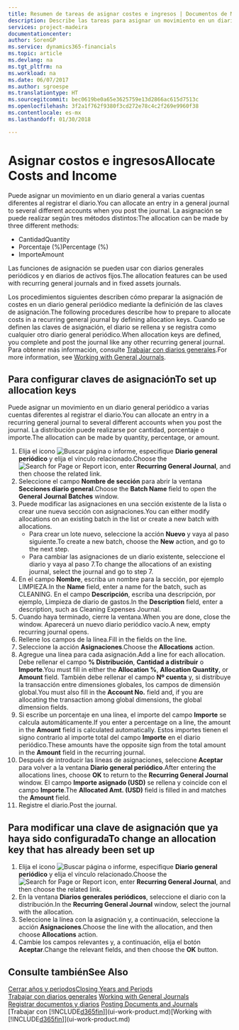 ```yaml
---
title: Resumen de tareas de asignar costes e ingresos | Documentos de Microsoft
description: Describe las tareas para asignar un movimiento en un diario general a varias cuentas diferentes al registrar el diario.
services: project-madeira
documentationcenter: 
author: SorenGP
ms.service: dynamics365-financials
ms.topic: article
ms.devlang: na
ms.tgt_pltfrm: na
ms.workload: na
ms.date: 06/07/2017
ms.author: sgroespe
ms.translationtype: HT
ms.sourcegitcommit: bec0619be0a65e3625759e13d2866ac615d7513c
ms.openlocfilehash: 3f2a1f762f9380f3cd272e78c4c2f269e9960f38
ms.contentlocale: es-mx
ms.lasthandoff: 01/30/2018

---
```

# <a name="allocate-costs-and-income"></a><span data-ttu-id="64d6d-103">Asignar costos e ingresos</span><span class="sxs-lookup"><span data-stu-id="64d6d-103">Allocate Costs and Income</span></span>
<span data-ttu-id="64d6d-104">Puede asignar un movimiento en un diario general a varias cuentas diferentes al registrar el diario.</span><span class="sxs-lookup"><span data-stu-id="64d6d-104">You can allocate an entry in a general journal to several different accounts when you post the journal.</span></span> <span data-ttu-id="64d6d-105">La asignación se puede realizar según tres métodos distintos:</span><span class="sxs-lookup"><span data-stu-id="64d6d-105">The allocation can be made by three different methods:</span></span>

* <span data-ttu-id="64d6d-106">Cantidad</span><span class="sxs-lookup"><span data-stu-id="64d6d-106">Quantity</span></span>
* <span data-ttu-id="64d6d-107">Porcentaje (%)</span><span class="sxs-lookup"><span data-stu-id="64d6d-107">Percentage (%)</span></span>
* <span data-ttu-id="64d6d-108">Importe</span><span class="sxs-lookup"><span data-stu-id="64d6d-108">Amount</span></span>

<span data-ttu-id="64d6d-109">Las funciones de asignación se pueden usar con diarios generales periódicos y en diarios de activos fijos.</span><span class="sxs-lookup"><span data-stu-id="64d6d-109">The allocation features can be used with recurring general journals and in fixed assets journals.</span></span>
<!--You can also distribute the cost or revenue of a line to an intercompany partner when you post a sales or purchase document. When you post the document, a line will be posted in your general journal, and a corresponding line will be created in the intercompany outbox.-->

<span data-ttu-id="64d6d-110">Los procedimientos siguientes describen cómo preparar la asignación de costes en un diario general periódico mediante la definición de las claves de asignación.</span><span class="sxs-lookup"><span data-stu-id="64d6d-110">The following procedures describe how to prepare to allocate costs in a recurring general journal by defining allocation keys.</span></span> <span data-ttu-id="64d6d-111">Cuando se definen las claves de asignación, el diario se rellena y se registra como cualquier otro diario general periódico.</span><span class="sxs-lookup"><span data-stu-id="64d6d-111">When allocation keys are defined, you complete and post the journal like any other recurring general journal.</span></span> <span data-ttu-id="64d6d-112">Para obtener más información, consulte [Trabajar con diarios generales](ui-work-general-journals.md).</span><span class="sxs-lookup"><span data-stu-id="64d6d-112">For more information, see [Working with General Journals](ui-work-general-journals.md).</span></span>

## <a name="to-set-up-allocation-keys"></a><span data-ttu-id="64d6d-113">Para configurar claves de asignación</span><span class="sxs-lookup"><span data-stu-id="64d6d-113">To set up allocation keys</span></span>
<span data-ttu-id="64d6d-114">Puede asignar un movimiento en un diario general periódico a varias cuentas diferentes al registrar el diario.</span><span class="sxs-lookup"><span data-stu-id="64d6d-114">You can allocate an entry in a recurring general journal to several different accounts when you post the journal.</span></span> <span data-ttu-id="64d6d-115">La distribución puede realizarse por cantidad, porcentaje o importe.</span><span class="sxs-lookup"><span data-stu-id="64d6d-115">The allocation can be made by quantity, percentage, or amount.</span></span>
1. <span data-ttu-id="64d6d-116">Elija el icono ![Buscar página o informe](media/ui-search/search_small.png "icono Buscar página o informe"), especifique **Diario general periódico** y elija el vínculo relacionado.</span><span class="sxs-lookup"><span data-stu-id="64d6d-116">Choose the ![Search for Page or Report](media/ui-search/search_small.png "Search for Page or Report icon") icon, enter **Recurring General Journal**, and then choose the related link.</span></span>
2. <span data-ttu-id="64d6d-117">Seleccione el campo **Nombre de sección** para abrir la ventana **Secciones diario general**.</span><span class="sxs-lookup"><span data-stu-id="64d6d-117">Choose the **Batch Name** field to open the **General Journal Batches** window.</span></span>
3. <span data-ttu-id="64d6d-118">Puede modificar las asignaciones en una sección existente de la lista o crear une nueva sección con asignaciones.</span><span class="sxs-lookup"><span data-stu-id="64d6d-118">You can either modify allocations on an existing batch in the list or create a new batch with allocations.</span></span>
   * <span data-ttu-id="64d6d-119">Para crear un lote nuevo, seleccione la acción **Nuevo** y vaya al paso siguiente.</span><span class="sxs-lookup"><span data-stu-id="64d6d-119">To create a new batch, choose the **New** action, and go to the next step.</span></span>
   * <span data-ttu-id="64d6d-120">Para cambiar las asignaciones de un diario existente, seleccione el diario y vaya al paso 7.</span><span class="sxs-lookup"><span data-stu-id="64d6d-120">To change the allocations of an existing journal, select the journal and go to step 7.</span></span>    
4. <span data-ttu-id="64d6d-121">En el campo **Nombre**, escriba un nombre para la sección, por ejemplo LIMPIEZA.</span><span class="sxs-lookup"><span data-stu-id="64d6d-121">In the **Name** field, enter a name for the batch, such as CLEANING.</span></span> <span data-ttu-id="64d6d-122">En el campo **Descripción**, escriba una descripción, por ejemplo, Limpieza de diario de gastos.</span><span class="sxs-lookup"><span data-stu-id="64d6d-122">In the **Description** field, enter a description, such as Cleaning Expenses Journal.</span></span>
5. <span data-ttu-id="64d6d-123">Cuando haya terminado, cierre la ventana.</span><span class="sxs-lookup"><span data-stu-id="64d6d-123">When you are done, close the window.</span></span> <span data-ttu-id="64d6d-124">Aparecerá un nuevo diario periódico vacío.</span><span class="sxs-lookup"><span data-stu-id="64d6d-124">A new, empty recurring journal opens.</span></span>
6. <span data-ttu-id="64d6d-125">Rellene los campos de la línea.</span><span class="sxs-lookup"><span data-stu-id="64d6d-125">Fill in the fields on the line.</span></span>
7. <span data-ttu-id="64d6d-126">Seleccione la acción **Asignaciones**.</span><span class="sxs-lookup"><span data-stu-id="64d6d-126">Choose the **Allocations** action.</span></span>
8. <span data-ttu-id="64d6d-127">Agregue una línea para cada asignación.</span><span class="sxs-lookup"><span data-stu-id="64d6d-127">Add a line for each allocation.</span></span> <span data-ttu-id="64d6d-128">Debe rellenar el campo **% Distribución**, **Cantidad a distribuir** o **Importe**.</span><span class="sxs-lookup"><span data-stu-id="64d6d-128">You must fill in either the **Allocation %**, **Allocation Quantity**, or **Amount** field.</span></span> <span data-ttu-id="64d6d-129">También debe rellenar el campo **Nº cuenta** y, si distribuye la transacción entre dimensiones globales, los campos de dimensión global.</span><span class="sxs-lookup"><span data-stu-id="64d6d-129">You must also fill in the **Account No.** field and, if you are allocating the transaction among global dimensions, the global dimension fields.</span></span>
9. <span data-ttu-id="64d6d-130">Si escribe un porcentaje en una línea, el importe del campo **Importe** se calcula automáticamente.</span><span class="sxs-lookup"><span data-stu-id="64d6d-130">If you enter a percentage on a line, the amount in the **Amount** field is calculated automatically.</span></span> <span data-ttu-id="64d6d-131">Estos importes tienen el signo contrario al importe total del campo **Importe** en el diario periódico.</span><span class="sxs-lookup"><span data-stu-id="64d6d-131">These amounts have the opposite sign from the total amount in the **Amount** field in the recurring journal.</span></span>
10. <span data-ttu-id="64d6d-132">Después de introducir las líneas de asignaciones, seleccione **Aceptar** para volver a la ventana **Diario general periódico**.</span><span class="sxs-lookup"><span data-stu-id="64d6d-132">After entering the allocations lines, choose **OK** to return to the **Recurring General Journal** window.</span></span> <span data-ttu-id="64d6d-133">El campo **Importe asignado (USD)** se rellena y coincide con el campo **Importe**.</span><span class="sxs-lookup"><span data-stu-id="64d6d-133">The **Allocated Amt. (USD)** field is filled in and matches the **Amount** field.</span></span>
11. <span data-ttu-id="64d6d-134">Registre el diario.</span><span class="sxs-lookup"><span data-stu-id="64d6d-134">Post the journal.</span></span>

## <a name="to-change-an-allocation-key-that-has-already-been-set-up"></a><span data-ttu-id="64d6d-135">Para modificar una clave de asignación que ya haya sido configurada</span><span class="sxs-lookup"><span data-stu-id="64d6d-135">To change an allocation key that has already been set up</span></span>
1. <span data-ttu-id="64d6d-136">Elija el icono ![Buscar página o informe](media/ui-search/search_small.png "icono Buscar página o informe"), especifique **Diario general periódico** y elija el vínculo relacionado.</span><span class="sxs-lookup"><span data-stu-id="64d6d-136">Choose the ![Search for Page or Report](media/ui-search/search_small.png "Search for Page or Report icon") icon, enter **Recurring General Journal**, and then choose the related link.</span></span>
2. <span data-ttu-id="64d6d-137">En la ventana **Diarios generales periódicos**, seleccione el diario con la distribución.</span><span class="sxs-lookup"><span data-stu-id="64d6d-137">In the **Recurring General Journal** window, select the journal with the allocation.</span></span>
3. <span data-ttu-id="64d6d-138">Seleccione la línea con la asignación y, a continuación, seleccione la acción **Asignaciones**.</span><span class="sxs-lookup"><span data-stu-id="64d6d-138">Choose the line with the allocation, and then choose **Allocations** action.</span></span>
4. <span data-ttu-id="64d6d-139">Cambie los campos relevantes y, a continuación, elija el botón **Aceptar**.</span><span class="sxs-lookup"><span data-stu-id="64d6d-139">Change the relevant fields, and then choose the **OK** button.</span></span>

## <a name="see-also"></a><span data-ttu-id="64d6d-140">Consulte también</span><span class="sxs-lookup"><span data-stu-id="64d6d-140">See Also</span></span>
[<span data-ttu-id="64d6d-141">Cerrar años y periodos</span><span class="sxs-lookup"><span data-stu-id="64d6d-141">Closing Years and Periods</span></span>](year-close-years-periods.md)  
<span data-ttu-id="64d6d-142">[Trabajar con diarios generales](ui-work-general-journals.md)  </span><span class="sxs-lookup"><span data-stu-id="64d6d-142">[Working with General Journals](ui-work-general-journals.md)  </span></span>  
<span data-ttu-id="64d6d-143">[Registrar documentos y diarios](ui-post-documents-journals.md)  </span><span class="sxs-lookup"><span data-stu-id="64d6d-143">[Posting Documents and Journals](ui-post-documents-journals.md)  </span></span>  
<span data-ttu-id="64d6d-144">[Trabajar con [!INCLUDE[d365fin](includes/d365fin_md.md)]](ui-work-product.md)</span><span class="sxs-lookup"><span data-stu-id="64d6d-144">[Working with [!INCLUDE[d365fin](includes/d365fin_md.md)]](ui-work-product.md)</span></span>

